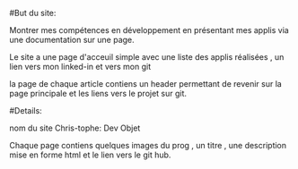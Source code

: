 #But du site:

Montrer mes compétences en développement en présentant mes applis via une documentation
sur une page.

Le site a une page d'acceuil simple avec une liste des applis réalisées , un lien vers mon linked-in et vers mon git

la page de chaque article contiens un header permettant de revenir sur la page principale et les liens vers le projet sur git.

#Details:

nom du site Chris-tophe: Dev Objet

Chaque page contiens quelques images du prog , un titre , une description mise en forme html et le lien vers le git hub.